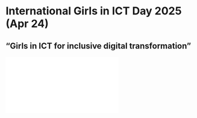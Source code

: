 # International Girls in ICT Day 2025 (Apr 24)
## “Girls in ICT for inclusive digital transformation”

![Call for Speakers](img/CFP.pgn "Call for Speakers")